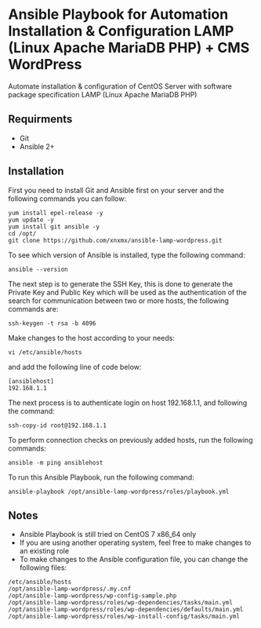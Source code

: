 # Ansible Playbook for Automation Installation & Configuration LAMP (Linux Apache MariaDB PHP) + CMS WordPress

Automate installation & configuration of CentOS Server with software package specification LAMP (Linux Apache MariaDB PHP)

## Requirments
- Git
- Ansible 2+

## Installation
First you need to install Git and Ansible first on your server and the following commands you can follow:

```
yum install epel-release -y
yum update -y
yum install git ansible -y
cd /opt/
git clone https://github.com/xnxmx/ansible-lamp-wordpress.git
```

To see which version of Ansible is installed, type the following command:

```
ansible --version
```

The next step is to generate the SSH Key, this is done to generate the Private Key and Public Key which will be used as the authentication of the search for communication between two or more hosts, the following commands are:

```
ssh-keygen -t rsa -b 4096
```

Make changes to the host according to your needs:

```
vi /etc/ansible/hosts
```

and add the following line of code below:

```
[ansiblehost]
192.168.1.1
```

The next process is to authenticate login on host 192.168.1.1, and following the command:

```
ssh-copy-id root@192.168.1.1
```

To perform connection checks on previously added hosts, run the following commands:

```
ansible -m ping ansiblehost
```

To run this Ansible Playbook, run the following command:

```
ansible-playbook /opt/ansible-lamp-wordpress/roles/playbook.yml
```

## Notes
- Ansible Playbook is still tried on CentOS 7 x86_64 only
- If you are using another operating system, feel free to make changes to an existing role
- To make changes to the Ansible configuration file, you can change the following files:

```
/etc/ansible/hosts
/opt/ansible-lamp-wordpress/.my.cnf
/opt/ansible-lamp-wordpress/wp-config-sample.php
/opt/ansible-lamp-wordpress/roles/wp-dependencies/tasks/main.yml
/opt/ansible-lamp-wordpress/roles/wp-dependencies/defaults/main.yml
/opt/ansible-lamp-wordpress/roles/wp-install-config/tasks/main.yml
```
